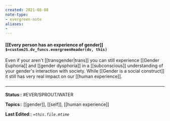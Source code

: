 ```yaml
---
created: 2021-08-08
note-type: 
- evergreen-note
aliases:
- 
---
```


#### [[Every person has an experience of gender]] `$=customJS.dv_funcs.evergreenHeader(dv, this)`

Even if your aren't [[transgender|trans]] you can still experience [[Gender Euphoria]] and [[gender dysphoria]] in a [[subconscious]] understanding of your gender's interaction with society. While [[Gender is a social construct]] it still has very real impact on our [[human experience]].

### <hr class="footnote"/>

**Status**:: #EVER/SPROUT/WATER 

**Topics**::  [[gender]], [[self]], [[human experience]]
	
**Last Edited**:: *`=this.file.mtime`*
